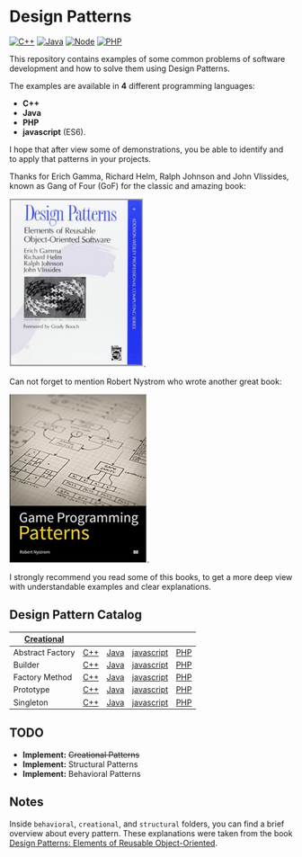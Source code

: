 # Design Patterns

[![C++](https://img.shields.io/badge/C++-11-blue.svg)](https://isocpp.org/wiki/faq/cpp11)
[![Java](https://img.shields.io/badge/Java-8-red.svg)](https://www.oracle.com/java/)
[![Node](https://img.shields.io/badge/Nodejs-11-yellow.svg)](https://nodejs.org/en/)
[![PHP](https://img.shields.io/badge/PHP-7-purple.svg)](https://www.php.net/)

This repository contains examples of some common problems of software development and how to solve them using Design Patterns.

The examples are available in **4** different programming languages:
- **C++**
- **Java**
- **PHP**
- **javascript** (ES6).

I hope that after view some of demonstrations, you be able to identify and to apply that patterns in your projects.

Thanks for Erich Gamma, Richard Helm, Ralph Johnson and John Vlissides, known as Gang of Four (GoF) for the classic and amazing book:

[![Design Patterns: Elements of Reusable Object-Oriented Software](https://raw.githubusercontent.com/madureira/design-patterns/master/images/design_patterns_elements_of_object-oriented_software.jpg)](https://www.amazon.com/Design-Patterns-Elements-Reusable-Object-Oriented/dp/0201633612).

Can not forget to mention Robert Nystrom who wrote another great book:

[![Design Patterns: Elements of Reusable Object-Oriented Software](https://raw.githubusercontent.com/madureira/design-patterns/master/images/game_programming_patterns.jpg)](https://www.amazon.com/Game-Programming-Patterns-Robert-Nystrom/dp/0990582906).

I strongly recommend you read some of this books, to get a more deep view with understandable examples and clear explanations.

## Design Pattern Catalog

| [Creational](/creational/) |               |               |               |               |
| -------------------------- | ------------- | ------------- | ------------- | ------------- |
| Abstract Factory           | [C++](/creational/C++/AbstractFactory.cpp)  | [Java](/creational/Java/AbstractFactory.java) | [javascript](/creational/javascript/AbstractFactory.js) | [PHP](/creational/PHP/AbstractFactory.php) |
| Builder                    | [C++](/creational/C++/Builder.cpp)  | [Java](/creational/Java/Builder.java) | [javascript](/creational/javascript/Builder.js) | [PHP](/creational/PHP/Builder.php) |
| Factory Method             | [C++](/creational/C++/FactoryMethod.cpp)  | [Java](/creational/Java/FactoryMethod.java) | [javascript](/creational/javascript/FactoryMethod.js) | [PHP](/creational/PHP/FactoryMethod.php) |
| Prototype                  | [C++](/creational/C++/Prototype.cpp)  | [Java](/creational/Java/Prototype.java) | [javascript](/creational/javascript/Prototype.js) | [PHP](/creational/PHP/Prototype.php) |
| Singleton                  | [C++](/creational/C++/Singleton.cpp)  | [Java](/creational/Java/Singleton.java) | [javascript](/creational/javascript/Singleton.js) | [PHP](/creational/PHP/Singleton.php) |


## TODO
* **Implement:** ~~Creational Patterns~~
* **Implement:** Structural Patterns
* **Implement:** Behavioral Patterns

## Notes
Inside `behavioral`, `creational`, and `structural` folders, you can find a brief overview about every pattern. These explanations were taken from the book [Design Patterns: Elements of Reusable Object-Oriented](https://www.amazon.com/Design-Patterns-Elements-Reusable-Object-Oriented/dp/0201633612).
